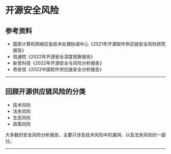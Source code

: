 # 开源安全风险

## 参考资料

* 国家计算机网络应急技术处理协调中心《2021年开源软件供应链安全风险研究报告》
* 信通院《2022年开源安全深度观察报告》
* 新思科技《2022年开源安全与风险分析报告》
* 奇安信《2022中国软件供应链安全分析报告》

---

## 回顾开源供应链风险的分类

* 技术风险
* 法务风险
* 生态风险
* 政策风险

大多数的安全风险分析报告，主要只涉及技术风险中的漏洞、以及法务风险的一部分。

---

